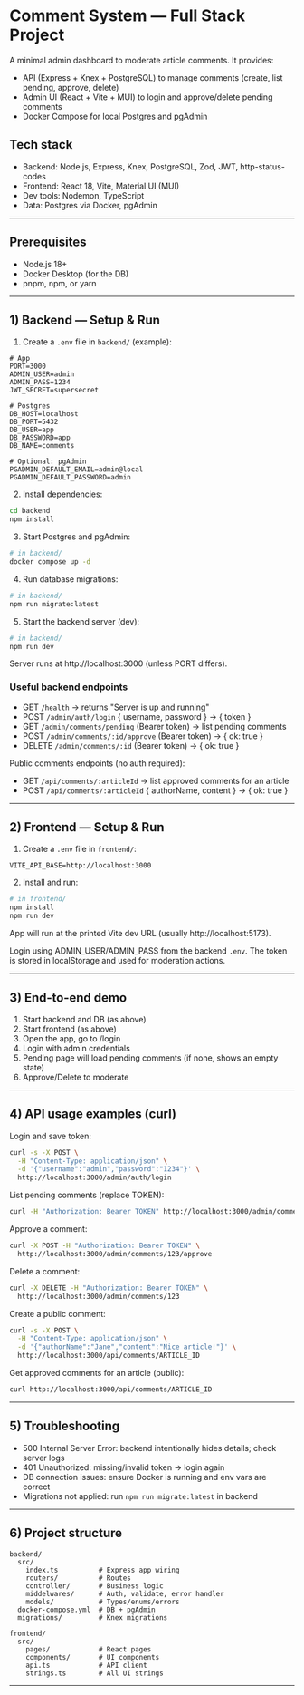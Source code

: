 # Comment System — Full Stack Project

A minimal admin dashboard to moderate article comments. It provides:

- API (Express + Knex + PostgreSQL) to manage comments (create, list pending, approve, delete)
- Admin UI (React + Vite + MUI) to login and approve/delete pending comments
- Docker Compose for local Postgres and pgAdmin

## Tech stack

- Backend: Node.js, Express, Knex, PostgreSQL, Zod, JWT, http-status-codes
- Frontend: React 18, Vite, Material UI (MUI)
- Dev tools: Nodemon, TypeScript
- Data: Postgres via Docker, pgAdmin

---

## Prerequisites

- Node.js 18+
- Docker Desktop (for the DB)
- pnpm, npm, or yarn

---

## 1) Backend — Setup & Run

1. Create a `.env` file in `backend/` (example):

```
# App
PORT=3000
ADMIN_USER=admin
ADMIN_PASS=1234
JWT_SECRET=supersecret

# Postgres
DB_HOST=localhost
DB_PORT=5432
DB_USER=app
DB_PASSWORD=app
DB_NAME=comments

# Optional: pgAdmin
PGADMIN_DEFAULT_EMAIL=admin@local
PGADMIN_DEFAULT_PASSWORD=admin
```

2. Install dependencies:

```bash
cd backend
npm install
```

3. Start Postgres and pgAdmin:

```bash
# in backend/
docker compose up -d
```

4. Run database migrations:

```bash
# in backend/
npm run migrate:latest
```

5. Start the backend server (dev):

```bash
# in backend/
npm run dev
```

Server runs at http://localhost:3000 (unless PORT differs).

### Useful backend endpoints

- GET `/health` → returns "Server is up and running"
- POST `/admin/auth/login` { username, password } → { token }
- GET `/admin/comments/pending` (Bearer token) → list pending comments
- POST `/admin/comments/:id/approve` (Bearer token) → { ok: true }
- DELETE `/admin/comments/:id` (Bearer token) → { ok: true }

Public comments endpoints (no auth required):

- GET `/api/comments/:articleId` → list approved comments for an article
- POST `/api/comments/:articleId` { authorName, content } → { ok: true }

---

## 2) Frontend — Setup & Run

1. Create a `.env` file in `frontend/`:

```
VITE_API_BASE=http://localhost:3000
```

2. Install and run:

```bash
# in frontend/
npm install
npm run dev
```

App will run at the printed Vite dev URL (usually http://localhost:5173).

Login using ADMIN_USER/ADMIN_PASS from the backend `.env`. The token is stored in localStorage and used for moderation actions.

---

## 3) End-to-end demo

1. Start backend and DB (as above)
2. Start frontend (as above)
3. Open the app, go to /login
4. Login with admin credentials
5. Pending page will load pending comments (if none, shows an empty state)
6. Approve/Delete to moderate

---

## 4) API usage examples (curl)

Login and save token:

```bash
curl -s -X POST \
  -H "Content-Type: application/json" \
  -d '{"username":"admin","password":"1234"}' \
  http://localhost:3000/admin/auth/login
```

List pending comments (replace TOKEN):

```bash
curl -H "Authorization: Bearer TOKEN" http://localhost:3000/admin/comments/pending
```

Approve a comment:

```bash
curl -X POST -H "Authorization: Bearer TOKEN" \
  http://localhost:3000/admin/comments/123/approve
```

Delete a comment:

```bash
curl -X DELETE -H "Authorization: Bearer TOKEN" \
  http://localhost:3000/admin/comments/123
```

Create a public comment:

```bash
curl -s -X POST \
  -H "Content-Type: application/json" \
  -d '{"authorName":"Jane","content":"Nice article!"}' \
  http://localhost:3000/api/comments/ARTICLE_ID
```

Get approved comments for an article (public):

```bash
curl http://localhost:3000/api/comments/ARTICLE_ID
```

---

## 5) Troubleshooting

- 500 Internal Server Error: backend intentionally hides details; check server logs
- 401 Unauthorized: missing/invalid token → login again
- DB connection issues: ensure Docker is running and env vars are correct
- Migrations not applied: run `npm run migrate:latest` in backend

---

## 6) Project structure

```
backend/
  src/
    index.ts          # Express app wiring
    routers/          # Routes
    controller/       # Business logic
    middelwares/      # Auth, validate, error handler
    models/           # Types/enums/errors
  docker-compose.yml  # DB + pgAdmin
  migrations/         # Knex migrations

frontend/
  src/
    pages/            # React pages
    components/       # UI components
    api.ts            # API client
    strings.ts        # All UI strings
```

---

